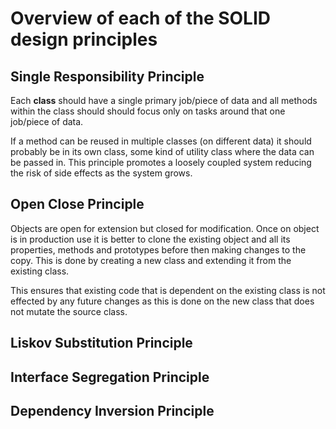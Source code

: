 # Overview of each of the SOLID design principles

## Single Responsibility Principle

Each **class** should have a single primary job/piece of data and all methods within the class should should focus only on tasks around that one job/piece of data.

If a method can be reused in multiple classes (on different data) it should probably be in its own class, some kind of utility class where the data can be passed in. This principle promotes a loosely coupled system reducing the risk of side effects as the system grows.

## Open Close Principle

Objects are open for extension but closed for modification. Once on object is in production use it is better to clone the existing object and all its properties, methods and prototypes before then making changes to the copy. This is done by creating a new class and extending it from the existing class.

This ensures that existing code that is dependent on the existing class is not effected by any future changes as this is done on the new class that does not mutate the source class.

## Liskov Substitution Principle

## Interface Segregation Principle

## Dependency Inversion Principle
